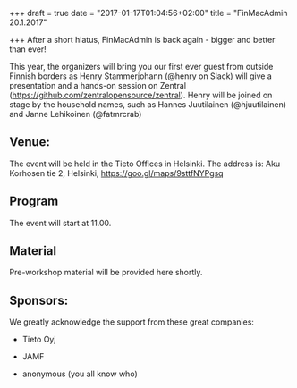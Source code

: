+++
draft = true
date = "2017-01-17T01:04:56+02:00"
title = "FinMacAdmin 20.1.2017"

+++
After a short hiatus, FinMacAdmin is back again - bigger and better than ever!

This year, the organizers will bring you our first ever guest from outside Finnish borders as Henry Stammerjohann (@henry on Slack) will give a presentation and a hands-on session on Zentral (https://github.com/zentralopensource/zentral). Henry will be joined on stage by the household names, such as Hannes Juutilainen (@hjuutilainen) and Janne Lehikoinen (@fatmrcrab)

## Venue:

The event will be held in the Tieto Offices in Helsinki. The address is: Aku Korhosen tie 2, Helsinki, https://goo.gl/maps/9sttfNYPgsq


## Program
The event will start at 11.00.


## Material

Pre-workshop material will be provided here shortly.


## Sponsors:

We greatly acknowledge the support from these great companies:
- Tieto Oyj

- JAMF

- anonymous (you all know who)
